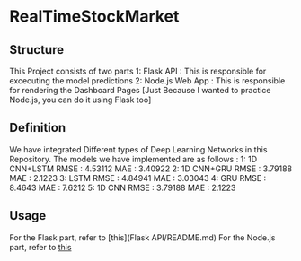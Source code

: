 # RealTimeStockMarket

## Structure
This Project consists of two parts
1: Flask API : This is responsible for excecuting the model predictions
2: Node.js Web App : This is responsible for rendering the Dashboard Pages [Just Because I wanted to practice Node.js, you can do it using Flask too]

## Definition
We have integrated Different types of Deep Learning Networks in this Repository.
The models we have implemented are as follows : 
1: 1D CNN+LSTM      RMSE : 4.53112	MAE : 3.40922
2: 1D CNN+GRU       RMSE : 3.79188	MAE : 2.1223
3: LSTM             RMSE : 4.84941	MAE : 3.03043
4: GRU              RMSE : 8.4643	MAE : 7.6212
5: 1D CNN           RMSE : 3.79188	MAE : 2.1223

## Usage
For the Flask part, refer to [this](Flask API/README.md)
For the Node.js part, refer to [this](WEBAPP/README.md)
